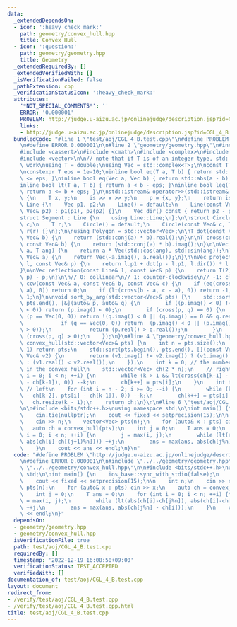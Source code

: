 ```yaml
---
data:
  _extendedDependsOn:
  - icon: ':heavy_check_mark:'
    path: geometry/convex_hull.hpp
    title: Convex Hull
  - icon: ':question:'
    path: geometry/geometry.hpp
    title: Geometry
  _extendedRequiredBy: []
  _extendedVerifiedWith: []
  _isVerificationFailed: false
  _pathExtension: cpp
  _verificationStatusIcon: ':heavy_check_mark:'
  attributes:
    '*NOT_SPECIAL_COMMENTS*': ''
    ERROR: '0.000001'
    PROBLEM: http://judge.u-aizu.ac.jp/onlinejudge/description.jsp?id=CGL_4_B
    links:
    - http://judge.u-aizu.ac.jp/onlinejudge/description.jsp?id=CGL_4_B
  bundledCode: "#line 1 \"test/aoj/CGL_4_B.test.cpp\"\n#define PROBLEM \"http://judge.u-aizu.ac.jp/onlinejudge/description.jsp?id=CGL_4_B\"\
    \n#define ERROR 0.000001\n\n#line 2 \"geometry/geometry.hpp\"\n#include <algorithm>\n\
    #include <cassert>\n#include <cmath>\n#include <complex>\n#include <iostream>\n\
    #include <vector>\n\n// note that if T is of an integer type, std::abs does not\
    \ work\nusing T = double;\nusing Vec = std::complex<T>;\n\nconst T PI = std::acos(-1);\n\
    \nconstexpr T eps = 1e-10;\ninline bool eq(T a, T b) { return std::abs(a - b)\
    \ <= eps; }\ninline bool eq(Vec a, Vec b) { return std::abs(a - b) <= eps; }\n\
    inline bool lt(T a, T b) { return a < b - eps; }\ninline bool leq(T a, T b) {\
    \ return a <= b + eps; }\n\nstd::istream& operator>>(std::istream& is, Vec& p)\
    \ {\n    T x, y;\n    is >> x >> y;\n    p = {x, y};\n    return is;\n}\n\nstruct\
    \ Line {\n    Vec p1, p2;\n    Line() = default;\n    Line(const Vec& p1, const\
    \ Vec& p2) : p1(p1), p2(p2) {}\n    Vec dir() const { return p2 - p1; }\n};\n\n\
    struct Segment : Line {\n    using Line::Line;\n};\n\nstruct Circle {\n    Vec\
    \ c;\n    T r;\n    Circle() = default;\n    Circle(const Vec& c, T r) : c(c),\
    \ r(r) {}\n};\n\nusing Polygon = std::vector<Vec>;\n\nT dot(const Vec& a, const\
    \ Vec& b) {\n    return (std::conj(a) * b).real();\n}\n\nT cross(const Vec& a,\
    \ const Vec& b) {\n    return (std::conj(a) * b).imag();\n}\n\nVec rot(const Vec&\
    \ a, T ang) {\n    return a * Vec(std::cos(ang), std::sin(ang));\n}\n\nVec perp(const\
    \ Vec& a) {\n    return Vec(-a.imag(), a.real());\n}\n\nVec projection(const Line&\
    \ l, const Vec& p) {\n    return l.p1 + dot(p - l.p1, l.dir()) * l.dir() / std::norm(l.dir());\n\
    }\n\nVec reflection(const Line& l, const Vec& p) {\n    return T(2) * projection(l,\
    \ p) - p;\n}\n\n// 0: collinear\n// 1: counter-clockwise\n// -1: clockwise\nint\
    \ ccw(const Vec& a, const Vec& b, const Vec& c) {\n    if (eq(cross(b - a, c -\
    \ a), 0)) return 0;\n    if (lt(cross(b - a, c - a), 0)) return -1;\n    return\
    \ 1;\n}\n\nvoid sort_by_arg(std::vector<Vec>& pts) {\n    std::sort(pts.begin(),\
    \ pts.end(), [&](auto& p, auto& q) {\n        if ((p.imag() < 0) != (q.imag()\
    \ < 0)) return (p.imag() < 0);\n        if (cross(p, q) == 0) {\n            if\
    \ (p == Vec(0, 0)) return !(q.imag() < 0 || (q.imag() == 0 && q.real() > 0));\n\
    \            if (q == Vec(0, 0)) return  (p.imag() < 0 || (p.imag() == 0 && p.real()\
    \ > 0));\n            return (p.real() > q.real());\n        }\n        return\
    \ (cross(p, q) > 0);\n    });\n}\n#line 4 \"geometry/convex_hull.hpp\"\n\nstd::vector<Vec>\
    \ convex_hull(std::vector<Vec>& pts) {\n    int n = pts.size();\n    if (n ==\
    \ 1) return pts;\n    std::sort(pts.begin(), pts.end(), [](const Vec& v1, const\
    \ Vec& v2) {\n        return (v1.imag() != v2.imag()) ? (v1.imag() < v2.imag())\
    \ : (v1.real() < v2.real());\n    });\n    int k = 0; // the number of vertices\
    \ in the convex hull\n    std::vector<Vec> ch(2 * n);\n    // right\n    for (int\
    \ i = 0; i < n; ++i) {\n        while (k > 1 && lt(cross(ch[k-1] - ch[k-2], pts[i]\
    \ - ch[k-1]), 0)) --k;\n        ch[k++] = pts[i];\n    }\n    int t = k;\n   \
    \ // left\n    for (int i = n - 2; i >= 0; --i) {\n        while (k > t && lt(cross(ch[k-1]\
    \ - ch[k-2], pts[i] - ch[k-1]), 0)) --k;\n        ch[k++] = pts[i];\n    }\n \
    \   ch.resize(k - 1);\n    return ch;\n}\n\n#line 6 \"test/aoj/CGL_4_B.test.cpp\"\
    \n\n#include <bits/stdc++.h>\nusing namespace std;\n\nint main() {\n    ios_base::sync_with_stdio(false);\n\
    \    cin.tie(nullptr);\n    cout << fixed << setprecision(15);\n\n    int n;\n\
    \    cin >> n;\n    vector<Vec> pts(n);\n    for (auto& x : pts) cin >> x;\n \
    \   auto ch = convex_hull(pts);\n    int j = 0;\n    T ans = 0;\n    for (int\
    \ i = 0; i < n; ++i) {\n        j = max(i, j);\n        while (lt(abs(ch[i]-ch[j%n]),\
    \ abs(ch[i]-ch[(j+1)%n]))) ++j;\n        ans = max(ans, abs(ch[j%n] - ch[i]));\n\
    \    }\n    cout << ans << endl;\n}\n"
  code: "#define PROBLEM \"http://judge.u-aizu.ac.jp/onlinejudge/description.jsp?id=CGL_4_B\"\
    \n#define ERROR 0.000001\n\n#include \"../../geometry/geometry.hpp\"\n#include\
    \ \"../../geometry/convex_hull.hpp\"\n\n#include <bits/stdc++.h>\nusing namespace\
    \ std;\n\nint main() {\n    ios_base::sync_with_stdio(false);\n    cin.tie(nullptr);\n\
    \    cout << fixed << setprecision(15);\n\n    int n;\n    cin >> n;\n    vector<Vec>\
    \ pts(n);\n    for (auto& x : pts) cin >> x;\n    auto ch = convex_hull(pts);\n\
    \    int j = 0;\n    T ans = 0;\n    for (int i = 0; i < n; ++i) {\n        j\
    \ = max(i, j);\n        while (lt(abs(ch[i]-ch[j%n]), abs(ch[i]-ch[(j+1)%n])))\
    \ ++j;\n        ans = max(ans, abs(ch[j%n] - ch[i]));\n    }\n    cout << ans\
    \ << endl;\n}"
  dependsOn:
  - geometry/geometry.hpp
  - geometry/convex_hull.hpp
  isVerificationFile: true
  path: test/aoj/CGL_4_B.test.cpp
  requiredBy: []
  timestamp: '2022-12-19 16:08:50+09:00'
  verificationStatus: TEST_ACCEPTED
  verifiedWith: []
documentation_of: test/aoj/CGL_4_B.test.cpp
layout: document
redirect_from:
- /verify/test/aoj/CGL_4_B.test.cpp
- /verify/test/aoj/CGL_4_B.test.cpp.html
title: test/aoj/CGL_4_B.test.cpp
---
```

